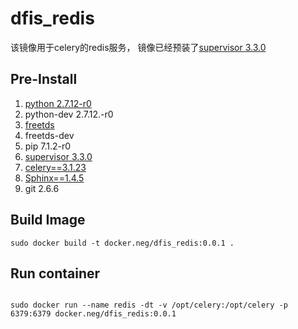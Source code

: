 # dfis_redis

该镜像用于celery的redis服务， 镜像已经预装了[supervisor 3.3.0](http://supervisord.org/)

## Pre-Install

1. [python 2.7.12-r0](https://www.python.org/)
2. python-dev 2.7.12.-r0
3. [freetds ](http://www.freetds.org/)
4. freetds-dev
5. pip 7.1.2-r0
6. [supervisor 3.3.0](http://www.supervisord.org/)
7. [celery==3.1.23](http://www.celeryproject.org/)
8. [Sphinx==1.4.5](http://www.sphinx-doc.org/en/stable/)
9. git 2.6.6

## Build Image
```shell
sudo docker build -t docker.neg/dfis_redis:0.0.1 .
```

## Run container
```shell

sudo docker run --name redis -dt -v /opt/celery:/opt/celery -p 6379:6379 docker.neg/dfis_redis:0.0.1

```